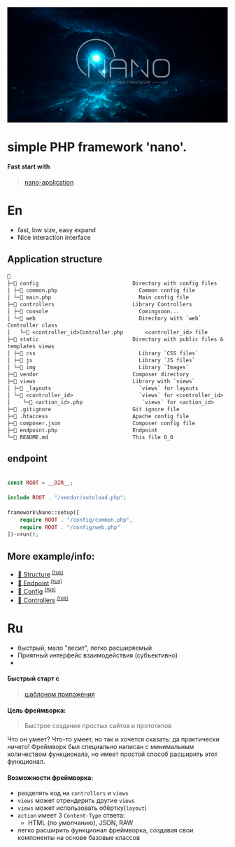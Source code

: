 <img align='center' src="Docs/background.jpg" style="max-width: 100%;">

# simple PHP framework 'nano'.



#### Fast start with 
> [nano-application](https://github.com/andy87/nano-app/)

# En
* fast, low size, easy expand
* Nice interaction interface


## Application structure 

```
📁 
├─📁 config                              Directory with config files 
│ ├─📄 common.php                          Common config file
│ └─📄 main.php                            Main config file
├─📁 controllers                         Library Controllers
│ ├─📁 console                             Comingsoon...
│ └─📁 web                                 Directory with `web` Controller class
│   └─📄 <controller_id>Controller.php       <controller_id> file
├─📁 static                              Directory with public files & templates views
│ ├─📁 css                                 Library `CSS files`
│ ├─📁 js                                  Library `JS files`
│ └─📁 img                                 Library `Images`
├─📁 vendor                              Composer directory
├─📁 views                               Library with `views`
│ ├─📁 _layouts                            `views` for layouts
│ └─📁 <controller_id>                     `views` for <controller_id>
│    └─📄 <action_id>.php                   `views` for <action_id>
├─📄 .gitignore                          Git ignore file
├─📄 .htaccess                           Apache config file
├─📄 composer.json                       Composer config file
├─📄 endpoint.php                        Endpoint
└─📄 README.md                           This file O_O
```


## endpoint

```php

const ROOT = __DIR__;

include ROOT . "/vendor/autoload.php";

framework\Nano::setup([
    require ROOT . "/config/common.php",
    require ROOT . "/config/web.php"
])->run();

```


## More example/info:
- [📄 Structure](Docs/en/structure.md) <sup>[(rus)](Docs/ru/structure.md)</sup>
- [📄 Endpoint](Docs/en/endpoint.md) <sup>[(rus)](Docs/ru/endpoint.md)</sup>
- [📄 Config](Docs/en/config.md) <sup>[(rus)](Docs/ru/config.md)</sup>
- [📄 Controllers](Docs/en/controller.md) <sup>[(rus)](Docs/ru/controller.md)</sup>


# Ru

* быстрый, мало "весит", легко расширяемый
* Приятный интерфейс взаимодействия (субъективно)  
* 
#### Быстрый старт с 
> [шаблоном приложения](https://github.com/andy87/nano-app/)

#### Цель фреймворка: 
> Быстрое создание простых сайтов и прототипов

Что он умеет? Что-то умеет, но так и хочется сказать: да практически ничего!
Фреймворк был специально написан с минимальным количеством функционала, но имеет простой способ расширить этот функционал.  

#### Возможности фреймворка:
 - разделять код на `controllers` и `views`
 - `views` может отрендерить другие `views`
 - `views` может использовать обёртку(`layout`)
 - `action` имеет 3 `Content-Type` ответа: 
   - HTML (по умолчанию), JSON, RAW
 - легко расширить функционал фреймворка, создавая свои компоненты на основе базовые классов